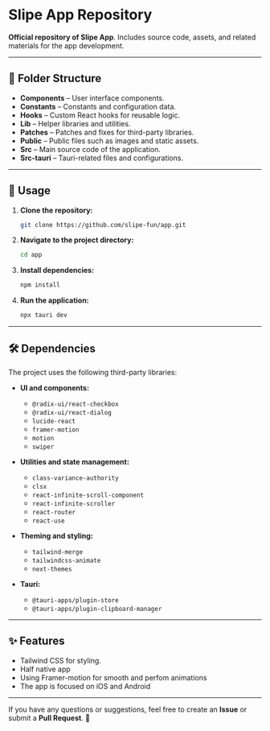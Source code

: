 
# Slipe App Repository

**Official repository of Slipe App**. Includes source code, assets, and related materials for the app development.

---

## 📁 Folder Structure  

- **Components** – User interface components.  
- **Constants** – Constants and configuration data.  
- **Hooks** – Custom React hooks for reusable logic.  
- **Lib** – Helper libraries and utilities.  
- **Patches** – Patches and fixes for third-party libraries.  
- **Public** – Public files such as images and static assets.  
- **Src** – Main source code of the application.  
- **Src-tauri** – Tauri-related files and configurations.  

---

## 🚀 Usage  

1. **Clone the repository:**  
   ```bash
   git clone https://github.com/slipe-fun/app.git
   ```  

2. **Navigate to the project directory:**  
   ```bash
   cd app
   ```  

3. **Install dependencies:**  
   ```bash
   npm install
   ```  

4. **Run the application:**  
   ```bash
   npx tauri dev
   ```  

---

## 🛠️ Dependencies  

The project uses the following third-party libraries:  

- **UI and components:**  
  - `@radix-ui/react-checkbox`  
  - `@radix-ui/react-dialog`  
  - `lucide-react`  
  - `framer-motion`  
  - `motion`  
  - `swiper`  

- **Utilities and state management:**  
  - `class-variance-authority`  
  - `clsx`  
  - `react-infinite-scroll-component`  
  - `react-infinite-scroller`  
  - `react-router`  
  - `react-use`  

- **Theming and styling:**  
  - `tailwind-merge`  
  - `tailwindcss-animate`  
  - `next-themes`  

- **Tauri:**  
  - `@tauri-apps/plugin-store`
  - `@tauri-apps/plugin-clipboard-manager`  

---

## ✨ Features  

- Tailwind CSS for styling.  
- Half native app
- Using Framer-motion for smooth and perfom animations
- The app is focused on iOS and Android

---

If you have any questions or suggestions, feel free to create an **Issue** or submit a **Pull Request**. 🎉
